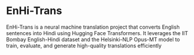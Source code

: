 # EnHi-Trans
EnHi-Trans is a neural machine translation project that converts English sentences into Hindi using Hugging Face Transformers. It leverages the IIT Bombay English-Hindi dataset and the Helsinki-NLP Opus-MT model to train, evaluate, and generate high-quality translations efficiently

